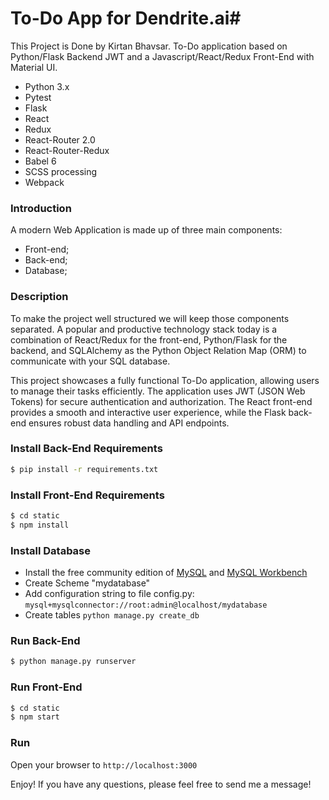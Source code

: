 # To-Do App for Dendrite.ai#
This Project is Done by Kirtan Bhavsar.
To-Do application based on Python/Flask Backend JWT and a Javascript/React/Redux Front-End with Material UI.

- Python 3.x
- Pytest
- Flask
- React
- Redux
- React-Router 2.0
- React-Router-Redux
- Babel 6
- SCSS processing
- Webpack

### Introduction

A modern Web Application is made up of three main components:

- Front-end;
- Back-end;
- Database;

### Description

To make the project well structured we will keep those components separated. A popular and productive technology stack today is a combination of React/Redux for the front-end, Python/Flask for the backend, and SQLAlchemy as the Python Object Relation Map (ORM) to communicate with your SQL database.

This project showcases a fully functional To-Do application, allowing users to manage their tasks efficiently. The application uses JWT (JSON Web Tokens) for secure authentication and authorization. The React front-end provides a smooth and interactive user experience, while the Flask back-end ensures robust data handling and API endpoints.

### Install Back-End Requirements

```sh
$ pip install -r requirements.txt
```

### Install Front-End Requirements

```sh
$ cd static
$ npm install
```

### Install Database

- Install the free community edition of [MySQL](https://dev.mysql.com/downloads/mysql/) and [MySQL Workbench](https://www.mysql.com/products/workbench/)
- Create Scheme "mydatabase"
- Add configuration string to file config.py: `mysql+mysqlconnector://root:admin@localhost/mydatabase`
- Create tables `python manage.py create_db`

### Run Back-End

```sh
$ python manage.py runserver
```

### Run Front-End

```sh
$ cd static
$ npm start
```

### Run

Open your browser to `http://localhost:3000`

Enjoy! If you have any questions, please feel free to send me a message!

